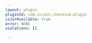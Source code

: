 ```yaml
---
layout: plugin
pluginId: com.scrain.checksum-plugin
isJarAvailable: true
error: NONE
violations: []

---
```

